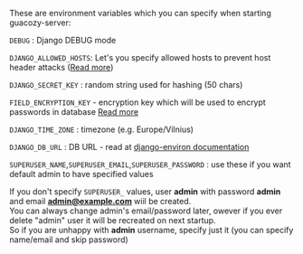 These are environment variables which you can specify when starting guacozy-server:
  
`DEBUG` : Django DEBUG mode  

`DJANGO_ALLOWED_HOSTS`: Let's you specify allowed hosts to prevent host header attacks 
([Read more](https://docs.djangoproject.com/en/2.2/ref/settings/#allowed-hosts))


`DJANGO_SECRET_KEY` : random string used for hashing (50 chars)  

`FIELD_ENCRYPTION_KEY` - encryption key which will be used to encrypt passwords in database [Read more](running-in-production.md)  

`DJANGO_TIME_ZONE` : timezone (e.g. Europe/Vilnius)

`DJANGO_DB_URL` : DB URL - read at [django-environ documentation](https://django-environ.readthedocs.io/en/latest/index.html)


`SUPERUSER_NAME`,`SUPERUSER_EMAIL`,`SUPERUSER_PASSWORD` : use these if you want default admin to have specified values  

If you don't specify `SUPERUSER_` values, user **admin** with password **admin** 
and email **admin@example.com** wiil be created.  
You can always change admin's email/password later, 
owever if you ever delete "admin" user it will be recreated on next startup.  
So if you are unhappy with **admin** username, specify just it (you can specify name/email and skip password)